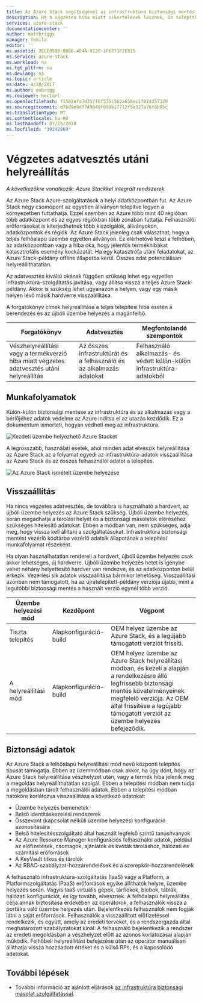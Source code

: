 ```yaml
---
title: Az Azure Stack segítségével az infrastruktúra biztonsági mentési szolgáltatás súlyos adatvesztés utáni helyreállítás |} A Microsoft Docs
description: Ha a végzetes hiba miatt sikertelenek lesznek, Ön telepítheti az Azure Stack az infrastruktúra adatok visszaállításához, amikor az Azure Stack üzemelő példány visszaállítása.
services: azure-stack
documentationcenter: ''
author: mattbriggs
manager: femila
editor: ''
ms.assetid: 2ECE8580-0BDE-4D4A-9120-1F6771F2E815
ms.service: azure-stack
ms.workload: na
ms.tgt_pltfrm: na
ms.devlang: na
ms.topic: article
ms.date: 4/20/2017
ms.author: mabrigg
ms.reviewer: hectorl
ms.openlocfilehash: f1582efa7d357f6f535c562a656ec17024357320
ms.sourcegitcommit: d76d9e9d7749849f098b17712f5e327a76f8b95c
ms.translationtype: MT
ms.contentlocale: hu-HU
ms.lasthandoff: 07/25/2018
ms.locfileid: "39242869"
---
```

# <a name="recover-from-catastrophic-data-loss"></a>Végzetes adatvesztés utáni helyreállítás

*A következőkre vonatkozik: Azure Stackkel integrált rendszerek.*

Az Azure Stack Azure-szolgáltatások a helyi adatközpontban fut. Az Azure Stack négy csomópont az egyetlen állványon telepítve legyen a környezetben futtathatja. Ezzel szemben az Azure több mint 40 régióban több adatközpont és az egyes régiókban több zónában futtatja. Felhasználói erőforrásokat is kiterjedhetnek több kiszolgálók, állványokon, adatközpontok és régiók. Az Azure Stack jelenleg csak választhat, hogy a teljes felhőalapú üzembe egyetlen állványon. Ez elérhetővé teszi a felhőben, az adatközpontban vagy a hiba oka, hogy jelentős termékhibákat katasztrofális esemény kockázatát. Ha egy katasztrófa utáni feladatokat, az Azure Stack-példány offline állapotba kerül. Összes adat potenciálisan helyreállíthatatlan.

Az adatvesztés kiváltó okának függően szükség lehet egy egyetlen infrastruktúra-szolgáltatás javítása, vagy állítsa vissza a teljes Azure Stack-példány. Akkor is szükség lehet ugyanazon a helyen, vagy egy másik helyen lévő másik hardverre visszaállítása.

A forgatókönyv címek helyreállítása a teljes telepítési hiba esetén a berendezés és az újbóli üzembe helyezés a magánfelhő.

| Forgatókönyv                                                           | Adatvesztés                            | Megfontolandó szempontok                                                             |
|--------------------------------------------------------------------|--------------------------------------|----------------------------------------------------------------------------|
| Vészhelyreállítási vagy a termékverzió hiba miatt végzetes adatvesztés utáni helyreállítás | Az összes infrastruktúrát és a felhasználó és az alkalmazás adatokat | Felhasználó alkalmazás- és védett külön-külön infrastruktúra-adatokból |

## <a name="workflows"></a>Munkafolyamatok

Külön-külön biztonsági mentése az infrastruktúra és az alkalmazás vagy a bérlőjéhez adatok védelme az Azure indítsa el az utazás kezdődik. Ez a dokumentum ismerteti, hogyan védheti meg az infrastruktúra. 

![Kezdeti üzembe helyezhető Azure Stacket](media\azure-stack-backup\azure-stack-backup-workflow1.png)

A legrosszabb, használati esetek, ahol minden adat elveszik helyreállítása az Azure Stack az a folyamat egyedi az infrastruktúra-adatok visszaállítása az Azure Stack és az összes felhasználói adatot a telepítés. 

![Az Azure Stack ismételt üzembe helyezése](media\azure-stack-backup\azure-stack-backup-workflow2.png)

## <a name="restore"></a>Visszaállítás

Ha nincs végzetes adatvesztés, de továbbra is használható a hardvert, az újbóli üzembe helyezés az Azure Stack szükség. Újbóli üzembe helyezés, során megadhatja a tárolási helyét és a biztonsági másolatok eléréséhez szükséges hitelesítő adatokat. Ebben a módban van, nem szükséges, adja meg, hogy vissza kell állítani a szolgáltatásokat. Infrastruktúra biztonsági mentést vezérlő kódtárba vezérlő adatsík állapotának a telepítési munkafolyamat részeként.

Ha olyan használhatatlan rendereli a hardvert, újbóli üzembe helyezés csak akkor lehetséges, új hardverre. Újbóli üzembe helyezés hetet is igénybe vehet néhány helyettesítő hardver van rendezve, és az adatközponton belül érkezik. Vezérlési sík adatok visszaállítása bármikor lehetőség. Visszaállítási azonban nem támogatott, ha az újratelepített-példány verziója újabb, mint a legutóbbi biztonsági mentés a használt verzió egynél több verzió. 

| Üzembe helyezési mód | Kezdőpont | Végpont                                                                                                                                                                                                     |
|-----------------|----------------|---------------------------------------------------------------------------------------------------------------------------------------------------------------------------------------------------------------|
| Tiszta telepítés   | Alapkonfiguráció-build | OEM helyez üzembe az Azure Stack, és a legújabb támogatott verziót frissíti.                                                                                                                                          |
| A helyreállítási mód   | Alapkonfiguráció-build | OEM helyez üzembe az Azure Stack helyreállítási módban, és kezeli a alapján a rendelkezésre álló legfrissebb biztonsági mentés követelményeinek megfelelő verziója. Az OEM által frissítése a legújabb támogatott verziót az üzembe helyezés befejeződik. |

## <a name="data-in-backups"></a>Biztonsági adatok

Az Azure Stack a felhőalapú helyreállítási mód nevű központi telepítés típusát támogatja. Ebben az üzemmódban csak akkor, ha úgy dönt, hogy az Azure Stack helyreállítása vészhelyzet után, vagy a termék hiba jelenik meg a megoldás helyreállíthatatlan szolgál. Ebben a telepítési módban nem tudja a megoldásban tárolt felhasználói adatok. Ebben a telepítési módban hatóköre korlátozva visszaállítása a következő adatokat:

 - Üzembe helyezés bemenetek
 - Belső identitáskezelési rendszerek
 - Összevont (kapcsolat nélküli üzembe helyezés) konfiguráció azonosítására
 - Belső hitelesítésszolgáltató által használt legfelső szintű tanúsítványok
 - Az Azure Resource Manager konfigurációs felhasználói adatok, például az előfizetések, csomagok, ajánlatok és kvóták tároláshoz, hálózati és számítási erőforrások
 - A KeyVault titkos és tárolók
 - Az RBAC-szabályzat-hozzárendelések és a szerepkör-hozzárendelések 

A felhasználó infrastruktúra-szolgáltatás (IaaS) vagy a Platform, a Platformszolgáltatás (PaaS) erőforrások egyike állíthatók helyre, üzembe helyezés során. Vagyis IaaS virtuális gépek, tárfiókok, blobok, táblák, hálózati konfigurációt, és így tovább, elvesznek. A felhőalapú helyreállítás célja annak biztosítása érdekében az operátorok, a felhasználók vissza a portálra való üzembe helyezés után. Bejelentkezés felhasználók nem fogják látni a saját erőforrások. Felhasználók a visszaállított előfizetéssel rendelkezik, és együtt, amely az eredeti terveket, és a rendszergazda által meghatározott szabályzatokat kínál. A felhasználó bejelentkezik a rendszer az eredeti megoldásban a vészhelyzet előtt az azonos korlátozásai alapján működik. Felhőbeli helyreállítási befejezése után az operátor manuálisan állíthatja vissza hozzáadott értéket és a külső RPs, és a kapcsolódó adatokat.

## <a name="next-steps"></a>További lépések

 - További információ az ajánlott eljárások [az infrastruktúra biztonsági másolat szolgáltatással](azure-stack-backup-best-practices.md).